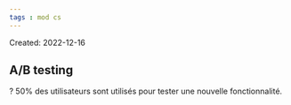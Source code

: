```yaml
---
tags : mod cs
---
```

Created: 2022-12-16

## A/B testing
?
50% des utilisateurs sont utilisés pour tester une nouvelle fonctionnalité.